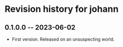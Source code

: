 # Revision history for johann

## 0.1.0.0 -- 2023-06-02

* First version. Released on an unsuspecting world.
